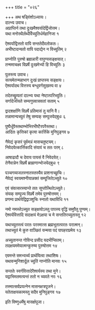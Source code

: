 +++
title = "०२६"

+++
अथ षड्विंशोऽध्यायः।  
दाल्भ्य उवाच।  
अप्राप्तिर्न तथा दुःखमैश्वर्यादेर्द्विजोत्तम।  
यथा मनोरथैर्लब्धैर्विच्युतिर्धर्महानिजा १

ऐश्वर्याद्वित्ततो वापि सन्ततेर्देवलोकतः।  
अभीष्टादन्यतो वापि पदाद्येन न विच्युतिम् २

प्राप्नोति पुरुषो ब्रह्मन्नारी वापुण्यसङ्क्षयात्।  
तन्ममाचक्ष्व विप्रर्षे दुःखमेभ्यो हि विच्युतिः ३

पुलस्त्य उवाच।  
सत्यमेतन्महाभाग दुःखं प्राप्तस्य सङ्क्षयः।  
ऐश्वर्यादथ वित्तस्य बन्धुवर्गसुखस्य वा ४

तदेतच्छ्रूयतां दाल्भ्य यथा नेष्टात्परिच्युतिः।  
सर्गादेर्जायते सम्यगुपवासवतां सताम् ५

द्वादशर्क्षाणि विप्रर्षे प्रतिमासं तु यानि वै।  
तन्नामान्यच्युतं तेषु सम्यक् सम्पूजयेद्बुधः ६

पुष्पैर्धूपैस्तथाम्भोभिरभीष्टैरपरैस्तथा।  
आदितः कृत्तिकां कृत्वा कार्त्तिके मुनिपुङ्गव ७

नैवेद्यं कृसरं पूर्वमन्नं मासचतुष्टयम्।  
निवेदयेत्कार्त्तिकादि संयावं च ततः परम् ८

आषाढादौ च देवाय पायसं वै निवेदयेत्।  
तेनैवान्नेन विप्रर्षे ब्राह्मणान्भोजयेद्बुधः ९

पञ्चगव्यजलस्नातस्तस्यैव प्राशनाच्छुचिः।  
नैवेद्यं स्वयमश्नीयान्नक्तं सम्पूजितेऽच्युते १०

एवं संवत्सरस्यान्ते ततः सुप्तोत्थितेऽच्युते।  
संयक् सम्पूज्य विप्रर्षे तमेव पुरुषोत्तमम्।  
प्रणम्य प्रार्थयेद्विद्वाञ्शुचिः स्नातो यथाविधि ११

नमो नमस्तेऽच्युत सङ्क्षयोऽस्तु पापस्य वृद्धिं समुपैतु पुण्यम्।  
ऐश्वर्यवित्तादि सदाक्षयं मेऽक्षया च मे सन्ततिरच्युतास्तु १२

यथाच्युतस्त्वं परतः परस्मात्स ब्रह्मभूतात्परतः परात्मन्।  
तथाच्युतं मे कुरु वाञ्छितं यन्मया पदं पापहराप्रमेय १३

अच्युतानन्त गोविन्द प्रसीद यदभीप्सितम्।  
तदक्षयममेयात्मन्कुरुष्व पुरुषोत्तम १४

एवमन्ते समभ्यर्च्य प्रार्थयित्वा तथाशिषः।  
यथावन्मुनिशार्दूल च्युतिं नाप्नोति मानवः १५

सन्ततेः स्वर्गवित्तादेरैश्वर्यस्य तथा मुने।  
यद्वाभिमतमत्यन्तं ततो न च्यवते नरः १६

तस्मात्सर्वप्रयत्नेन मासनक्षत्रपूजने।  
यतेताक्षयकामस्तु सदैव मुनिपुङ्गव १७

इति विष्णुधर्मेषु मासर्क्षपूजा।  
